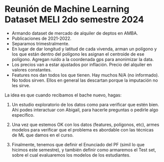 # Reunión de Machine Learning Dataset MELI 2do semestre 2024

- Armando dataset de mercado de alquiler de deptos en AMBA.
- Publicaciones de 2021-2022.
- Separamos trimestralmente.
- En lugar de dar longitud y latitud de cada vivenda, arman un polígono y los que están dentro del polígono les asignan el centroide de ese polígono. Agregan ruido a la coordenada gps para anonimizar la data.
- Los precios van a estar ajustados por inflación. Precio del alquiler en valores constantes. 
- Features nos dan todos los que tienen. Hay muchos N/A (no informado). No todos sirven. Ellos en general las descartan porque la imputación no les sirve. 

La idea es que cuando recibamos el bache nuevo, hagas:
1. Un estudio exploratorio de los datos como para verificar que estén bien. Ahi podes interactuar con Abigail, para hacerle preguntas o pedirle algo específico.

2. Una vez que estemos OK con los datos (features, polígonos, etc), armes modelos para verificar que el problema es abordable con las técnicas de ML que damos en el curso. 

3. Finalmente, tenemos que definir el Enunciado del PF (simil lo que hicimos este semestre), y también definir como armaremos el Test set, sobre el cual evaluaremos los modelos de los estudiantes.
